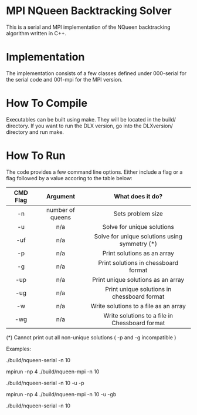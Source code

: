 MPI NQueen Backtracking Solver
==============================

This is a serial and MPI implementation of the NQueen backtracking algorithm
written in C++. 


Implementation
==============

The implementation consists of a few classes defined under 000-serial for the
serial code and 001-mpi for the MPI version.


How To Compile
==============

Executables can be built using make. They will be located in the build/
directory.  If you want to run the DLX version, go into the DLXversion/
directory and run make.


How To Run
==========

The code provides a few command line options.  Either include a flag or a flag
followed by a value accoring to the table below:

  | CMD Flag | Argument         | What does it do?                               |
  | :------: | :--------------: | :--------------------------------------------: | 
  |   -n     | number of queens | Sets problem size                              |
  |   -u     | n/a              | Solve for unique solutions                     |
  |   -uf    | n/a              | Solve for unique solutions using symmetry (*)  |
  |   -p     | n/a              | Print solutions as an array                    |
  |   -g     | n/a              | Print solutions in chessboard format           |
  |   -up    | n/a              | Print unique solutions as an array             |
  |   -ug    | n/a              | Print unique solutions in chessboard format    |
  |   -w     | n/a              | Write solutions to a file as an array          |
  |   -wg    | n/a              | Write solutions to a file in Chessboard format |

(*) Cannot print out all non-unique solutions ( -p and -g incompatible )

Examples:

./build/nqueen-serial -n 10

mpirun -np 4 ./build/nqueen-mpi -n 10

./build/nqueen-serial -n 10 -u -p

mpirun -np 4 ./build/nqueen-mpi	-n 10 -u -gb

./build/nqueen-serial -n 10
